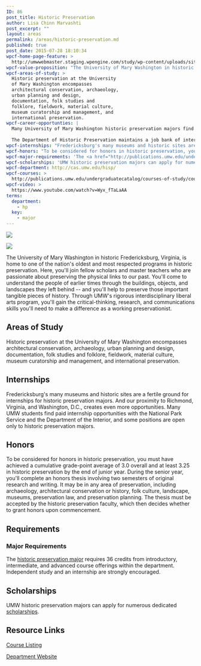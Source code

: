 ```yaml
---
ID: 86
post_title: Historic Preservation
author: Lisa Chinn Marvashti
post_excerpt: ""
layout: areas
permalink: /areas/historic-preservation.md
published: true
post_date: 2015-07-28 18:10:34
wpcf-home-page-feature: >
  http://umwwebmaster.staging.wpengine.com/study/wp-content/uploads/sites/5/2015/07/DSC_8115_HP-1024x489e.jpg
wpcf-value-proposition: "The University of Mary Washington in historic Fredericksburg, Virginia, is home to one of the nation's oldest and most respected programs in historic preservation. Here, you'll join fellow scholars and master teachers who are passionate about preserving the physical links to our past. You'll come to understand the people of earlier times through the buildings, objects, and landscapes they left behind -- and you'll help to preserve those important tangible pieces of history. Through UMW's rigorous  interdisciplinary liberal arts program, you'll gain the critical-thinking, research, and communications skills you'll need to make a difference as a working preservationist."
wpcf-areas-of-study: >
  Historic preservation at the University
  of Mary Washington encompasses
  architectural conservation, archaeology,
  urban planning and design,
  documentation, folk studies and
  folklore, fieldwork, material culture,
  museum curatorship and management, and
  international preservation.
wpcf-career-opportunties: |
  Many University of Mary Washington historic preservation majors find immediate <a href="http://cas.umw.edu/hisp/jobs/">employment</a> after graduation, in fields as varied as archaeology, city planning, museum administration, building  restoration, transportation policy, archiving, and cultural resource management.
  
  The Department of Historic Preservation maintains a job bank of internships and full-time positions across the country for which historic preservation majors and graduates may qualify.
wpcf-internships: "Fredericksburg's many museums and historic sites are a fertile ground for internships for historic preservation majors. And our proximity to Richmond, Virginia, and Washington, D.C., creates even more opportunities. Many UMW students find paid internship opportunities with the National Park Service and the Department of the Interior, and some positions are open only to historic preservation majors."
wpcf-honors: "To be considered for honors in historic preservation, you must have achieved a cumulative grade-point average of 3.0 overall and at least 3.25 in historic preservation by the end of junior year. During the senior year, you'll complete an honors thesis involving two semesters of original research and writing. It may be in any area of preservation, including archaeology, architectural conservation or history, folk culture, landscape, museums, preservation law, and preservation planning. The thesis must be accepted by the historic preservation faculty, which then decides whether to grant honors upon commencement."
wpcf-major-requirements: 'The <a href="http://publications.umw.edu/undergraduatecatalog/courses-of-study/majors/historic-preservation-major/">historic preservation major</a> requires 36 credits from introductory, intermediate, and advanced course offerings within the department. Independent study and an internship are strongly encouraged.'
wpcf-scholarships: 'UMW historic preservation majors can apply for numerous dedicated <a href="http://cas.umw.edu/hisp/scholarships/">scholarships</a>.'
wpcf-department: http://cas.umw.edu/hisp/
wpcf-courses: >
  http://publications.umw.edu/undergraduatecatalog/courses-of-study/course-descriptions/hisp/
wpcf-video: >
  https://www.youtube.com/watch?v=Wyx_fTaLaAA
terms:
  department:
    - hp
  key:
    - major
---
```


<!-- Types Custom Fields: -->
[![](http://umwwebmaster.staging.wpengine.com/study/wp-content/uploads/sites/5/2015/07/DSC_8115_HP-1024x489e.jpg)](http://umwwebmaster.staging.wpengine.com/study/wp-content/uploads/sites/5/2015/07/DSC_8115_HP-1024x489e.jpg)
<!-- End home-page-feature -->

<!-- video -->
[![](https://i.ytimg.com/vi/Wyx_fTaLaAA/hqdefault.jpg)](https://www.youtube.com/watch?v=Wyx_fTaLaAA)
<!-- End video -->

<!-- value-proposition -->
The University of Mary Washington in historic Fredericksburg, Virginia, is home to one of the nation's oldest and most respected programs in historic preservation. Here, you'll join fellow scholars and master teachers who are passionate about preserving the physical links to our past. You'll come to understand the people of earlier times through the buildings, objects, and landscapes they left behind -- and you'll help to preserve those important tangible pieces of history. Through UMW's rigorous interdisciplinary liberal arts program, you'll gain the critical-thinking, research, and communications skills you'll need to make a difference as a working preservationist.
<!-- End value-proposition -->

<!-- areas-of-study -->
## Areas of Study
Historic preservation at the University of Mary Washington encompasses architectural conservation, archaeology, urban planning and design, documentation, folk studies and folklore, fieldwork, material culture, museum curatorship and management, and international preservation.
<!-- End areas-of-study -->

<!-- internships -->
## Internships
Fredericksburg's many museums and historic sites are a fertile ground for internships for historic preservation majors. And our proximity to Richmond, Virginia, and Washington, D.C., creates even more opportunities. Many UMW students find paid internship opportunities with the National Park Service and the Department of the Interior, and some positions are open only to historic preservation majors.
<!-- End internships -->

<!-- honors -->
## Honors
To be considered for honors in historic preservation, you must have achieved a cumulative grade-point average of 3.0 overall and at least 3.25 in historic preservation by the end of junior year. During the senior year, you'll complete an honors thesis involving two semesters of original research and writing. It may be in any area of preservation, including archaeology, architectural conservation or history, folk culture, landscape, museums, preservation law, and preservation planning. The thesis must be accepted by the historic preservation faculty, which then decides whether to grant honors upon commencement.
<!-- End honors -->

<!-- requirements -->
## Requirements

<!-- major-requirements -->
### Major Requirements
The [historic preservation major](http://publications.umw.edu/undergraduatecatalog/courses-of-study/majors/historic-preservation-major/) requires 36 credits from introductory, intermediate, and advanced course offerings within the department. Independent study and an internship are strongly encouraged.
<!-- End major-requirements -->

<!-- End requirements -->

<!-- scholarships -->
## Scholarships
UMW historic preservation majors can apply for numerous dedicated [scholarships](http://cas.umw.edu/hisp/scholarships/).
<!-- End scholarships -->

<!-- resource-links -->
## Resource Links

<!-- courses -->
[Course Listing](http://publications.umw.edu/undergraduatecatalog/courses-of-study/course-descriptions/hisp/)

<!-- End courses -->


<!-- department -->
[Department Website](http://cas.umw.edu/hisp/)

<!-- End department -->

<!-- End resource-links -->

<!-- End Types Custom Fields -->